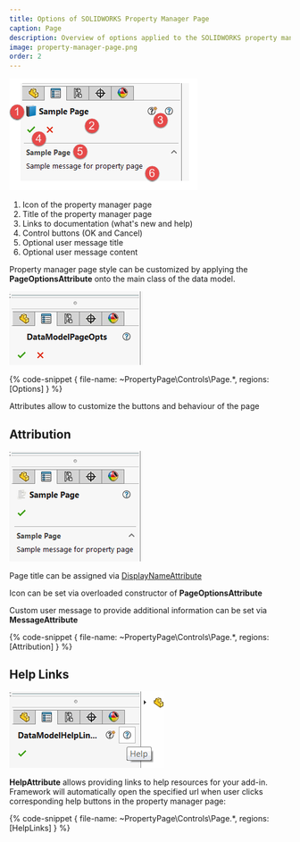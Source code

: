 ```yaml
---
title: Options of SOLIDWORKS Property Manager Page
caption: Page
description: Overview of options applied to the SOLIDWORKS property manager page itself
image: property-manager-page.png
order: 2
---
```

![Property Manager Page style](property-manager-page.png)

1. Icon of the property manager page
1. Title of the property manager page
1. Links to documentation (what's new and help)
1. Control buttons (OK and Cancel)
1. Optional user message title
1. Optional user message content

Property manager page style can be customized by applying the **PageOptionsAttribute** onto the main class of the data model.

![Property page with OK and Cancel button options](pmpage-options.png)

{% code-snippet { file-name: ~PropertyPage\Controls\Page.*, regions: [Options] } %}

Attributes allow to customize the buttons and behaviour of the page

## Attribution

![Property page with custom title, icon and message](pmpage-attributes.png)

Page title can be assigned via [DisplayNameAttribute](https://docs.microsoft.com/en-us/dotnet/api/system.componentmodel.displaynameattribute?view=netframework-4.7.2)

Icon can be set via overloaded constructor of **PageOptionsAttribute**

Custom user message to provide additional information can be set via **MessageAttribute**

{% code-snippet { file-name: ~PropertyPage\Controls\Page.*, regions: [Attribution] } %}

## Help Links

![Property page with help and what's new links](pmpage-help.png)

**HelpAttribute** allows providing links to help resources for your add-in. Framework will automatically open the specified url when user clicks corresponding help buttons in the property manager page:

{% code-snippet { file-name: ~PropertyPage\Controls\Page.*, regions: [HelpLinks] } %}
